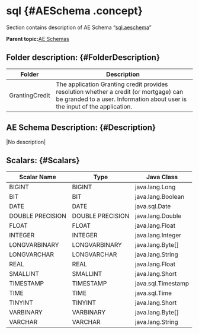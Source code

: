 # sql {#AESchema .concept}

Section contains description of AE Schema “[sql.aeschema](sql.aeschema)”

**Parent topic:**[AE Schemas](../../../../../../modules/demo_Enterprise/dita/projects/GrantingCredit/common/aeschema.md)

## Folder description: {#FolderDescription}

|Folder|Description|
|------|-----------|
|GrantingCredit|The application Granting credit provides resolution whether a credit \(or mortgage\) can be granded to a user. Information about user is the input of the application.|

## AE Schema Description: {#Description}

|No description|

## Scalars: {#Scalars}

|Scalar Name|Type|Java Class|
|-----------|----|----------|
|BIGINT|BIGINT|java.lang.Long|
|BIT|BIT|java.lang.Boolean|
|DATE|DATE|java.sql.Date|
|DOUBLE PRECISION|DOUBLE PRECISION|java.lang.Double|
|FLOAT|FLOAT|java.lang.Float|
|INTEGER|INTEGER|java.lang.Integer|
|LONGVARBINARY|LONGVARBINARY|java.lang.Byte\[\]|
|LONGVARCHAR|LONGVARCHAR|java.lang.String|
|REAL|REAL|java.lang.Float|
|SMALLINT|SMALLINT|java.lang.Short|
|TIMESTAMP|TIMESTAMP|java.sql.Timestamp|
|TIME|TIME|java.sql.Time|
|TINYINT|TINYINT|java.lang.Short|
|VARBINARY|VARBINARY|java.lang.Byte\[\]|
|VARCHAR|VARCHAR|java.lang.String|

